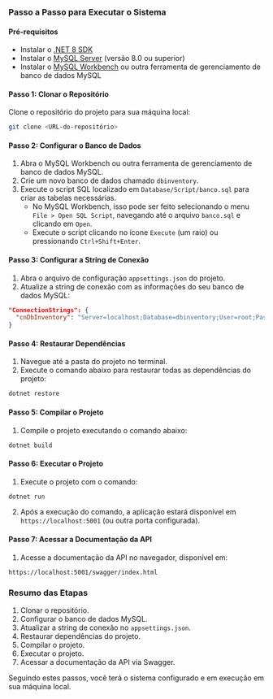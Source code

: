 ### Passo a Passo para Executar o Sistema

#### Pré-requisitos
- Instalar o [.NET 8 SDK](https://dotnet.microsoft.com/download/dotnet/8.0)
- Instalar o [MySQL Server](https://dev.mysql.com/downloads/mysql/) (versão 8.0 ou superior)
- Instalar o [MySQL Workbench](https://dev.mysql.com/downloads/workbench/) ou outra ferramenta de gerenciamento de banco de dados MySQL

#### Passo 1: Clonar o Repositório
Clone o repositório do projeto para sua máquina local:
```sh
git clone <URL-do-repositório>
```

#### Passo 2: Configurar o Banco de Dados
1. Abra o MySQL Workbench ou outra ferramenta de gerenciamento de banco de dados MySQL.
2. Crie um novo banco de dados chamado `dbinventory`.
3. Execute o script SQL localizado em `Database/Script/banco.sql` para criar as tabelas necessárias.
   - No MySQL Workbench, isso pode ser feito selecionando o menu `File > Open SQL Script`, navegando até o arquivo `banco.sql` e clicando em `Open`.
   - Execute o script clicando no ícone `Execute` (um raio) ou pressionando `Ctrl+Shift+Enter`.

#### Passo 3: Configurar a String de Conexão
1. Abra o arquivo de configuração `appsettings.json` do projeto.
2. Atualize a string de conexão com as informações do seu banco de dados MySQL:
```json
"ConnectionStrings": {
  "cnDbInventory": "Server=localhost;Database=dbinventory;User=root;Password=SuaSenha;Port=3306"
}
```

#### Passo 4: Restaurar Dependências
1. Navegue até a pasta do projeto no terminal.
2. Execute o comando abaixo para restaurar todas as dependências do projeto:
```sh
dotnet restore
```

#### Passo 5: Compilar o Projeto
1. Compile o projeto executando o comando abaixo:
```sh
dotnet build
```

#### Passo 6: Executar o Projeto
1. Execute o projeto com o comando:
```sh
dotnet run
```

2. Após a execução do comando, a aplicação estará disponível em `https://localhost:5001` (ou outra porta configurada).

#### Passo 7: Acessar a Documentação da API
1. Acesse a documentação da API no navegador, disponível em:
```
https://localhost:5001/swagger/index.html
```

### Resumo das Etapas
1. Clonar o repositório.
2. Configurar o banco de dados MySQL.
3. Atualizar a string de conexão no `appsettings.json`.
4. Restaurar dependências do projeto.
5. Compilar o projeto.
6. Executar o projeto.
7. Acessar a documentação da API via Swagger.

Seguindo estes passos, você terá o sistema configurado e em execução em sua máquina local.
